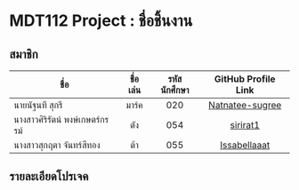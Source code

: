 ﻿
# MDT112 Project : ชื่อชิ้นงาน

## สมาชิก

| ชื่อ                  | ชื่อเล่น           | รหัสนักศึกษา  | GitHub Profile Link |
| -------------       |:-------------:| :-----:|:-------------------------: |
| นายนัฐนที สุกรี                  |    มาร์ค     | 020 | [Natnatee-sugree](https://github.com/Natnatee-sugree) | 
| นางสาวศิริรัตน์ พงษ์เกษตร์กรรม์       |  ตัง        | 054  | [sirirat1](https://github.com/sirirat1) | 
| นางสาวสุกฤตา จันทร์สีทอง          | ต้า         |   055 | [Issabellaaat](https://github.com/Issabellaaat) |

## รายละเอียดโปรเจค
